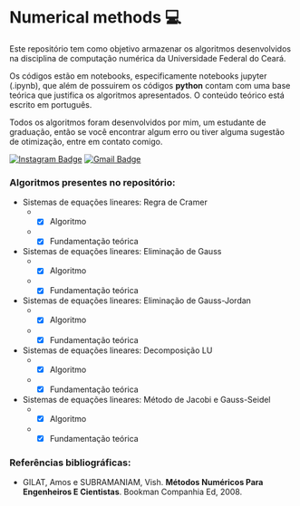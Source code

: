 # Numerical methods :computer: 

Este repositório tem como objetivo armazenar os algoritmos desenvolvidos na disciplina de computação numérica da Universidade Federal do Ceará.

Os códigos estão em notebooks, especificamente notebooks jupyter (.ipynb), que além de possuirem os códigos **python** contam com uma base teórica que justifica os
algoritmos apresentados. O conteúdo teórico está escrito em português.

Todos os algoritmos foram desenvolvidos por mim, um estudante de graduação, então se você encontrar algum erro ou tiver alguma sugestão de otimização, entre em contato
comigo.

[![Instagram Badge](https://img.shields.io/badge/-belipefarros-2980B9?style=flat-square&labelColor=2980B9&logo=Instagram&logoColor=white&link=https://www.instagram.com/belipefarros/)](https://www.instagram.com/belipefarros/)
[![Gmail Badge](https://img.shields.io/badge/-felipebarros.engh@gmail.com-2980B9?style=flat-square&logo=Gmail&logoColor=white&link=mailto:felipebarros.engh@gmail.com)](mailto:felipebarros.engh@gmail.com)

### Algoritmos presentes no repositório:

* Sistemas de equações lineares: Regra de Cramer
  * - [x] Algoritmo
  * - [x] Fundamentação teórica
* Sistemas de equações lineares: Eliminação de Gauss
  * - [x] Algoritmo
  * - [x] Fundamentação teórica
* Sistemas de equações lineares: Eliminação de Gauss-Jordan
  * - [x] Algoritmo
  * - [x] Fundamentação teórica
* Sistemas de equações lineares: Decomposição LU
  * - [x] Algoritmo
  * - [x] Fundamentação teórica
* Sistemas de equações lineares: Método de Jacobi e Gauss-Seidel
  * - [x] Algoritmo
  * - [x] Fundamentação teórica

### Referências bibliográficas:

- GILAT, Amos e SUBRAMANIAM, Vish. **Métodos Numéricos Para Engenheiros E Cientistas**. Bookman Companhia Ed, 2008.

